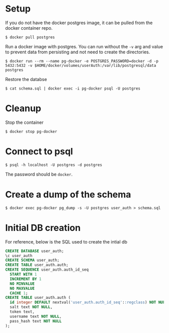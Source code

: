 # Setup
If you do not have the docker postgres image, it can be pulled from the docker container repo.
```
$ docker pull postgres
```

Run a docker image with postgres. You can run without the `-v` arg and value to prevent data from persisting and not need to create the directories.
```
$ docker run --rm --name pg-docker -e POSTGRES_PASSWORD=docker -d -p 5432:5432 -v $HOME/docker/volumes/userAuth:/var/lib/postgresql/data postgres
```

Restore the databse
```
$ cat schema.sql | docker exec -i pg-docker psql -U postgres
```

# Cleanup
Stop the container
```
$ docker stop pg-docker
```

# Connect to psql
```
$ psql -h localhost -U postgres -d postgres
```
The password should be `docker`.

# Create a dump of the schema
```
$ docker exec pg-docker pg_dump -s -U postgres user_auth > schema.sql
```

# Initial DB creation
For reference, below is the SQL used to create the intial db
```sql
CREATE DATABASE user_auth;
\c user_auth
CREATE SCHEMA user_auth;
CREATE TABLE user_auth.auth;
CREATE SEQUENCE user_auth.auth_id_seq
  START WITH 1
  INCREMENT BY 1
  NO MINVALUE
  NO MAXVALUE
  CACHE 1;
CREATE TABLE user_auth.auth (
  id integer DEFAULT nextval('user_auth.auth_id_seq'::regclass) NOT NULL,
  salt text NOT NULL,
  token text,
  username text NOT NULL,
  pass_hash text NOT NULL
);
```
